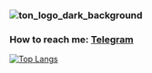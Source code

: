 ### ![ton_logo_dark_background](https://user-images.githubusercontent.com/42098239/201576868-7c0cea9a-a9ca-452c-ac18-b6cd30ceff0c.svg)

### How to reach me: [Telegram](https://t.me/delovoyslava)

[![Top Langs](https://github-readme-stats.vercel.app/api/top-langs/?username=delovoyhomie)](https://github.com/anuraghazra/github-readme-stats)

